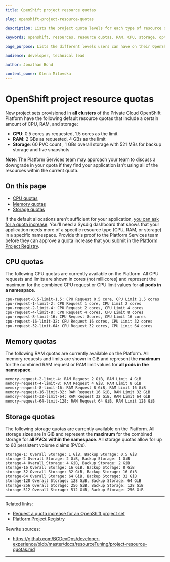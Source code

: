 ```yaml
---
title: OpenShift project resource quotas

slug: openshift-project-resource-quotas

description: Lists the project quota levels for each type of resource on an OpenShift project set.

keywords: openshift, resources, resource quotas, RAM, CPU, storage, optimization, claims, project, quota

page_purpose: Lists the different levels users can have on their OpenShift project sets. The different resources available are CPU, memory, and storage.

audience: developer, technical lead

author: Jonathan Bond

content_owner: Olena Mitovska
---
```

# OpenShift project resource quotas

New project sets provisioned in **all clusters** of the Private Cloud OpenShift Platform have the following default resource quotas that include a certain amount of CPU, RAM, and storage:
- **CPU**: 0.5 cores as requested, 1.5 cores as the limit
- **RAM**: 2 GBs as requested, 4 GBs as the limit
- **Storage**: 60 PVC count , 1 GBs overall storage with 521 MBs for backup storage and five snapshots

**Note**: The Platform Services team may approach your team to discuss a downgrade in your quota if they find your application isn't using all of the resources within the current quota.

## On this page
- [CPU quotas](#cpu)
- [Memory quotas](#memory)
- [Storage quotas](#storage)

If the default allocations aren't sufficient for your application, [you can ask for a quota increase](./request-quota-increase-for-openshift-project-set.md). You'll need a Sysdig dashboard that shows that your application needs more of a specific resource type (CPU, RAM, or storage) in a specific namespace. Provide this proof to the Platform Services team before they can approve a quota increase that you submit in the [Platform Project Registry](https://registry.developer.gov.bc.ca/public-landing).

## CPU quotas<a name="cpu"></a>

The following CPU quotas are currently available on the Platform. All CPU requests and limits are shown in cores (not millicores) and represent the maximum for the combined CPU request or CPU limit values for **all pods in a namespace**.

```
cpu-request-0.5-limit-1.5: CPU Request 0.5 core, CPU Limit 1.5 cores
cpu-request-1-limit-2: CPU Request 1 core, CPU Limit 2 cores
cpu-request-2-limit-4: CPU Request 2 cores, CPU Limit 4 cores
cpu-request-4-limit-8: CPU Request 4 cores, CPU Limit 8 cores
cpu-request-8-limit-16: CPU Request 8cores, CPU Limit 16 cores
cpu-request-16-limit-32: CPU Request 16 cores, CPU Limit 32 cores
cpu-request-32-limit-64: CPU Request 32 cores, CPU Limit 64 cores
```

## Memory quotas<a name="memory"></a>

The following RAM quotas are currently available on the Platform. All memory requests and limits are shown in GiB and represent the **maximum** for the combined RAM request or RAM limit values for **all pods in the namespace**.

```
memory-request-2-limit-4: RAM Request 2 GiB, RAM Limit 4 GiB
memory-request-4-limit-8: RAM Request 4 GiB, RAM Limit 8 GiB
memory-request-8-limit-16: RAM Request 8 GiB, RAM Limit 16 GiB
memory-request-16-limit-32: RAM Request 16 GiB, RAM Limit 32 GiB
memory-request-32-limit-64: RAM Request 32 GiB, RAM Limit 64 GiB
memory-request-64-limit-128: RAM Request 64 GiB, RAM Limit 128 GiB
```

## Storage quotas<a name="storage"></a>

The following storage quotas are currently available on the Platform. All storage sizes are in GiB and represent the **maximum** for the combined storage for **all PVCs within the namespace**. All storage quotas allow for up to 60 persistent volume claims (PVCs).

```
storage-1: Overall Storage: 1 GiB, Backup Storage: 0.5 GiB
storage-2 Overall Storage: 2 GiB, Backup Storage: 1 GiB
storage-4 Overall Storage: 4 GiB, Backup Storage: 2 GiB
storage-16 Overall Storage: 16 GiB, Backup Storage: 8 GiB
storage-32 Overall Storage: 32 GiB, Backup Storage: 16 GiB
storage-64 Overall Storage: 64 GiB, Backup Storage: 32 GiB
storage-128 Overall Storage: 128 GiB, Backup Storage: 64 GiB
storage-256 Overall Storage: 256 GiB, Backup Storage: 128 GiB
storage-512 Overall Storage: 512 GiB, Backup Storage: 256 GiB
```
---
Related links:
* [Request a quota increase for an OpenShift project set](./request-quota-increase-for-openshift-project-set.md)
* [Platform Project Registry](https://registry.developer.gov.bc.ca/public-landing)

Rewrite sources:
* https://github.com/BCDevOps/developer-experience/blob/master/docs/resourceTuning/project-resource-quotas.md
---
